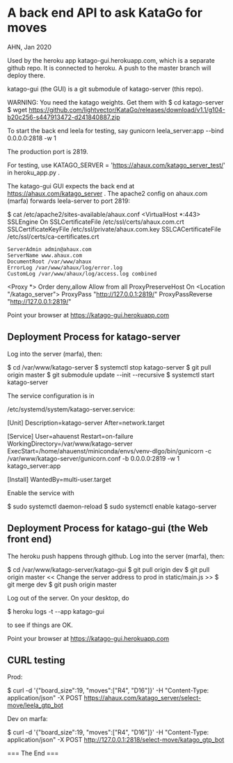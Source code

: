 
A back end API to ask KataGo for moves
===========================================
AHN, Jan 2020

Used by the heroku app katago-gui.herokuapp.com, which is a separate github repo.
It is connected to heroku. A push to the master branch will deploy there.

katago-gui (the GUI) is a git submodule of katago-server (this repo).

WARNING: You need the katago weights. Get them with
$ cd katago-server
$ wget https://github.com/lightvector/KataGo/releases/download/v1.1/g104-b20c256-s447913472-d241840887.zip

To start the back end leela for testing, say
gunicorn leela_server:app --bind 0.0.0.0:2818 -w 1

The production port is 2819.

For testing, use
KATAGO_SERVER = 'https://ahaux.com/katago_server_test/'
in heroku_app.py .

The katago-gui GUI expects the back end at https://ahaux.com/katago_server .
The apache2 config on ahaux.com (marfa) forwards leela-server to port 2819:

$ cat /etc/apache2/sites-available/ahaux.conf
<VirtualHost *:443>
    SSLEngine On
    SSLCertificateFile /etc/ssl/certs/ahaux.com.crt
    SSLCertificateKeyFile /etc/ssl/private/ahaux.com.key
    SSLCACertificateFile /etc/ssl/certs/ca-certificates.crt

    ServerAdmin admin@ahaux.com
    ServerName www.ahaux.com
    DocumentRoot /var/www/ahaux
    ErrorLog /var/www/ahaux/log/error.log
    CustomLog /var/www/ahaux/log/access.log combined

   <Proxy *>
        Order deny,allow
          Allow from all
    </Proxy>
    ProxyPreserveHost On
    <Location "/katago_server">
          ProxyPass "http://127.0.0.1:2819/"
          ProxyPassReverse "http://127.0.0.1:2819/"
    </Location>

</VirtualHost>

Point your browser at
https://katago-gui.herokuapp.com

Deployment Process for katago-server
-------------------------------------
Log into the server (marfa), then:

$ cd /var/www/katago-server
$ systemctl stop katago-server
$ git pull origin master
$ git submodule update --init --recursive
$ systemctl start katago-server

The service configuration is in

/etc/systemd/system/katago-server.service:

[Unit]
Description=katago-server
After=network.target

[Service]
User=ahauenst
Restart=on-failure
WorkingDirectory=/var/www/katago-server
ExecStart=/home/ahauenst/miniconda/envs/venv-dlgo/bin/gunicorn -c /var/www/katago-server/gunicorn.conf -b 0.0.0.0:2819 -w 1 katago_server:app

[Install]
WantedBy=multi-user.target

Enable the service with

$ sudo systemctl daemon-reload
$ sudo systemctl enable katago-server

Deployment Process for katago-gui (the Web front end)
--------------------------------------------------------------

The heroku push happens through github.
Log into the server (marfa), then:

$ cd /var/www/katago-server/katago-gui
$ git pull origin dev
$ git pull origin master
<< Change the server address to prod in static/main.js >>
$ git merge dev
$ git push origin master

Log out of the server.
On your desktop, do

$ heroku logs -t --app katago-gui

to see if things are OK.

Point your browser at
https://katago-gui.herokuapp.com

CURL testing
------------------

Prod:

$ curl -d '{"board_size":19, "moves":["R4", "D16"]}' -H "Content-Type: application/json" -X POST https://ahaux.com/katago_server/select-move/leela_gtp_bot

Dev on marfa:

$ curl -d '{"board_size":19, "moves":["R4", "D16"]}' -H "Content-Type: application/json" -X POST http://127.0.0.1:2818/select-move/katago_gtp_bot



=== The End ===
